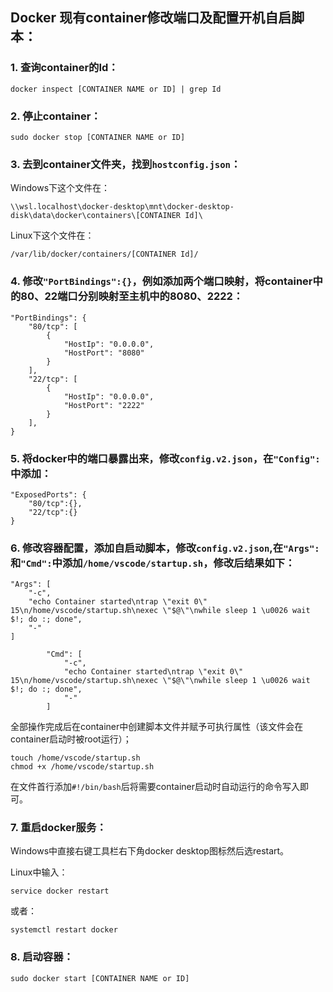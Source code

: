 ## Docker 现有container修改端口及配置开机自启脚本：

### 1.  查询container的Id：
```
docker inspect [CONTAINER NAME or ID] | grep Id
```
### 2.  停止container：
```
sudo docker stop [CONTAINER NAME or ID]
```
### 3.  去到container文件夹，找到`hostconfig.json`：
Windows下这个文件在：
```
\\wsl.localhost\docker-desktop\mnt\docker-desktop-disk\data\docker\containers\[CONTAINER Id]\
```
Linux下这个文件在：
```
/var/lib/docker/containers/[CONTAINER Id]/
```
### 4.  修改`"PortBindings":{}`，例如添加两个端口映射，将container中的80、22端口分别映射至主机中的8080、2222：
```
"PortBindings": {
    "80/tcp": [
        {
            "HostIp": "0.0.0.0",
            "HostPort": "8080"
        }
    ],
    "22/tcp": [
        {
            "HostIp": "0.0.0.0",
            "HostPort": "2222"
        }
    ],
}
```
### 5.  将docker中的端口暴露出来，修改`config.v2.json`，在`"Config":`中添加：
```
"ExposedPorts": {
    "80/tcp":{},
    "22/tcp":{}
}
```
### 6.  修改容器配置，添加自启动脚本，修改`config.v2.json`,在`"Args":`和`"Cmd":`中添加`/home/vscode/startup.sh`，修改后结果如下：
```
"Args": [
    "-c",
    "echo Container started\ntrap \"exit 0\" 15\n/home/vscode/startup.sh\nexec \"$@\"\nwhile sleep 1 \u0026 wait $!; do :; done",
    "-"
]
```
```
        "Cmd": [
            "-c",
            "echo Container started\ntrap \"exit 0\" 15\n/home/vscode/startup.sh\nexec \"$@\"\nwhile sleep 1 \u0026 wait $!; do :; done",
            "-"
        ]
```
全部操作完成后在container中创建脚本文件并赋予可执行属性（该文件会在container启动时被root运行）；
```
touch /home/vscode/startup.sh
chmod +x /home/vscode/startup.sh
```
在文件首行添加`#!/bin/bash`后将需要container启动时自动运行的命令写入即可。

### 7.  重启docker服务：
Windows中直接右键工具栏右下角docker desktop图标然后选restart。

Linux中输入：
```
service docker restart
```
或者：
```
systemctl restart docker
```
### 8.  启动容器：
```
sudo docker start [CONTAINER NAME or ID]
```





